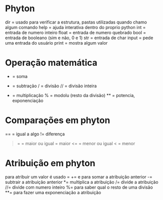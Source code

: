 # Phyton

dir = usado para verificar a estrutura, pastas utilizadas quando chamo algum comando
help = ajuda interativa dentro do proprio python
int = entrada de numero inteiro
float = entrada de numero quebrado
bool = entrada de booleano (sim e não, 0 e 1)
str = entrada de char
input = pede uma entrada do usuário
print = mostra algum valor

# Operação matemática
+ = soma
- = subtração
/ = divisão
// = divisão inteira
* = multiplicação
% = modolu (resto da divisão)
** = potencia, exponenciação

# Comparações em phyton
== = igual a algo
!= diferença
>= = maior ou igual
> = maior
<= = menor ou igual
< = menor

# Atribuição em phyton
para atribuir um valor é usado =
+= e para somar a atribuição anterior
-= subtrair a atribuição anterior
*= multiplica a atribuição
/= divide a atribuição
//= divide com numero inteiro
%= para saber qual o resto de uma divisão
**= para fazer uma exponenciação a atribuição
